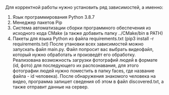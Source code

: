 Для корректной работы нужно установить ряд зависимостей, а именно:
  1. Язык программирования Python 3.8.7
  2. Менеджер пакетов Pip
  3. Cистема автоматизации сборки программного обеспечения из исходного кода CMake (а также добавить папку ../CMake/bin в PATH)
  4. Пакеты для языка Python из файла requirements.txt (pip3 install -r requirements.txt)
После утановки всех зависимостей можно запускать файл main.py.
Файл попросит вас выбрать видеофайл, который нужно обработать и произведёт его обработку.
Реализована возможность загрузки фотографий людей в формате (id, фото) для последующего их распознавания, для этого фотографии людей нужно поместить в папку faces, где название файла - id человека).
После обнаружения знакомого человека на видео, программа запишет сведения об этом в файл discovered.txt, а также отправит данные на сервер.
